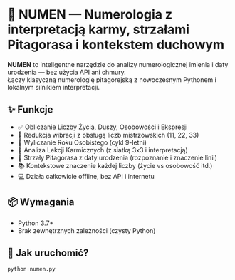# 🔮 NUMEN — Numerologia z interpretacją karmy, strzałami Pitagorasa i kontekstem duchowym

**NUMEN** to inteligentne narzędzie do analizy numerologicznej imienia i daty urodzenia — bez użycia API ani chmury.  
Łączy klasyczną numerologię pitagorejską z nowoczesnym Pythonem i lokalnym silnikiem interpretacji.

## ✨ Funkcje

- ✅ Obliczanie Liczby Życia, Duszy, Osobowości i Ekspresji
- 🔄 Redukcja wibracji z obsługą liczb mistrzowskich (11, 22, 33)
- 📆 Wyliczanie Roku Osobistego (cykl 9-letni)
- 🧩 Analiza Lekcji Karmicznych (z siatką 3x3 i interpretacją)
- 🧠 Strzały Pitagorasa z daty urodzenia (rozpoznanie i znaczenie linii)
- 📚 Kontekstowe znaczenie każdej liczby (życie vs osobowość itd.)
- 💻 Działa całkowicie offline, bez API i internetu

## 📦 Wymagania

- Python 3.7+
- Brak zewnętrznych zależności (czysty Python)

## 🚀 Jak uruchomić?

```bash
python numen.py
